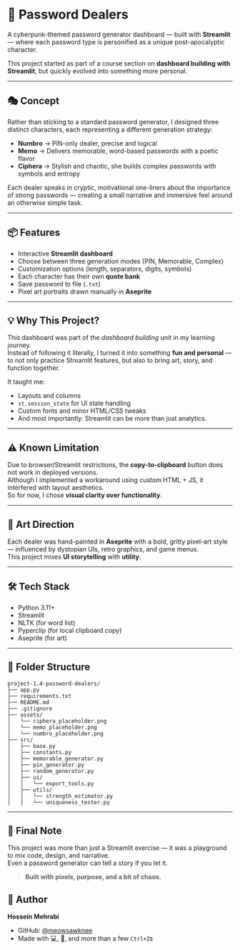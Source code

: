 # 🔐 Password Dealers

A cyberpunk-themed password generator dashboard — built with **Streamlit** — where each password type is personified as a unique post-apocalyptic character.

This project started as part of a course section on **dashboard building with Streamlit**, but quickly evolved into something more personal.

---

## 🎭 Concept

Rather than sticking to a standard password generator, I designed three distinct characters, each representing a different generation strategy:

- **Numbro** → PIN-only dealer, precise and logical  
- **Memo** → Delivers memorable, word-based passwords with a poetic flavor  
- **Ciphera** → Stylish and chaotic, she builds complex passwords with symbols and entropy

Each dealer speaks in cryptic, motivational one-liners about the importance of strong passwords — creating a small narrative and immersive feel around an otherwise simple task.

---

## 📦 Features

- Interactive **Streamlit dashboard**
- Choose between three generation modes (PIN, Memorable, Complex)
- Customization options (length, separators, digits, symbols)
- Each character has their own **quote bank**
- Save password to file (`.txt`)
- Pixel art portraits drawn manually in **Aseprite**

---

## 💡 Why This Project?

This dashboard was part of the *dashboard building* unit in my learning journey.  
Instead of following it literally, I turned it into something **fun and personal** — to not only practice Streamlit features, but also to bring art, story, and function together.

It taught me:
- Layouts and columns
- `st.session_state` for UI state handling
- Custom fonts and minor HTML/CSS tweaks
- And most importantly: Streamlit can be more than just analytics.

---

## ⚠️ Known Limitation

Due to browser/Streamlit restrictions, the **copy-to-clipboard** button does not work in deployed versions.  
Although I implemented a workaround using custom HTML + JS, it interfered with layout aesthetics.  
So for now, I chose **visual clarity over functionality**.

---

## 🎨 Art Direction

Each dealer was hand-painted in **Aseprite** with a bold, gritty pixel-art style — influenced by dystopian UIs, retro graphics, and game menus.  
This project mixes **UI storytelling** with **utility**.

---

## 🛠 Tech Stack

- Python 3.11+
- Streamlit
- NLTK (for word list)
- Pyperclip (for local clipboard copy)
- Aseprite (for art)

---

## 📂 Folder Structure

```
project-1.4-password-dealers/
├── app.py
├── requirements.txt
├── README.md
├── .gitignore
├── assets/
│   └── ciphera_placeholder.png
│   └── memo_placeholder.png
│   └── numbro_placeholder.png
├── src/
│   ├── base.py
│   ├── constants.py
│   ├── memorable_generator.py
│   ├── pin_generator.py
│   ├── random_generator.py
│   ├── ui/
│   │   └── export_tools.py
│   ├── utils/
│   │   └── strength_estimator.py
│   │   └── uniqueness_tester.py
```

---

## 🧠 Final Note

This project was more than just a Streamlit exercise — it was a playground to mix code, design, and narrative.  
Even a password generator can tell a story if you let it.

> **Built with pixels, purpose, and a bit of chaos.**

## 👤 Author

**Hossein Mehrabi**  

- GitHub: [@meowsawknee](https://github.com/meowsawknee)  
- Made with 💻, 🎨, and more than a few `Ctrl+Z`s
